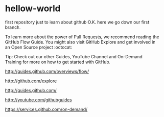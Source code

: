 # hellow-world
first repository just to learn about github
O.K. here we  go down our first branch.


To learn more about the power of Pull Requests, we recommend reading the GitHub Flow Guide. You might also visit GitHub Explore and get involved in an Open Source project :octocat:

Tip: Check out our other Guides, YouTube Channel and On-Demand Training for more on how to get started with GitHub.

http://guides.github.com/overviews/flow/

http://github.com/explore

http://guides.github.com/

http://youtube.com/githubguides

https://services.github.com/on-demand/

